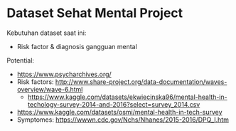 # Dataset Sehat Mental Project

Kebutuhan dataset saat ini:
* Risk factor & diagnosis gangguan mental

Potential:
* https://www.psycharchives.org/
* Risk factors: http://www.share-project.org/data-documentation/waves-overview/wave-6.html
  * https://www.kaggle.com/datasets/ekwiecinska96/mental-health-in-techology-survey-2014-and-2016?select=survey_2014.csv
* https://www.kaggle.com/datasets/osmi/mental-health-in-tech-survey
* Symptomes: https://wwwn.cdc.gov/Nchs/Nhanes/2015-2016/DPQ_I.htm
